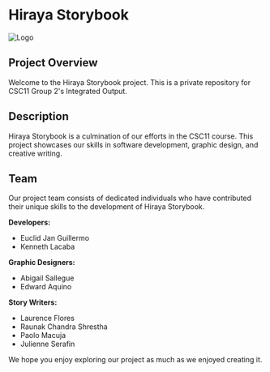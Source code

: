 # Hiraya Storybook
![Logo](assets/NewCover.png)
## Project Overview
Welcome to the Hiraya Storybook project. This is a private repository for CSC11 Group 2's Integrated Output.

## Description
Hiraya Storybook is a culmination of our efforts in the CSC11 course. This project showcases our skills in software development, graphic design, and creative writing. 

## Team
Our project team consists of dedicated individuals who have contributed their unique skills to the development of Hiraya Storybook.

**Developers:**
- Euclid Jan Guillermo
- Kenneth Lacaba

**Graphic Designers:**
- Abigail Sallegue
- Edward Aquino

**Story Writers:**
- Laurence Flores
- Raunak Chandra Shrestha
- Paolo Macuja
- Julienne Serafin

We hope you enjoy exploring our project as much as we enjoyed creating it.